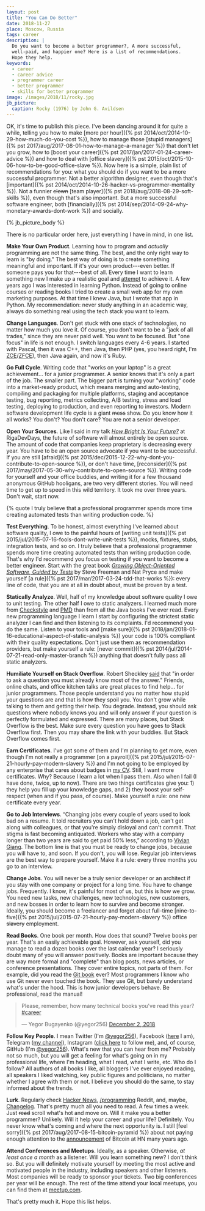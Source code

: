 ```yaml
---
layout: post
title: "You Can Do Better"
date: 2018-11-27
place: Moscow, Russia
tags: career
description: |
  Do you want to become a better programmer?, A more successful,
  well-paid, and happier one? Here is a list of recommendations.
  Hope they help.
keywords:
  - career
  - career advice
  - programmer career
  - better programmer
  - skills for better programmer
image: /images/2018/11/rocky.jpg
jb_picture:
  caption: Rocky (1976) by John G. Avildsen
---
```


OK, it's time to publish this piece. I've been dancing around it for quite a while,
telling you how to make [more per hour]({% pst 2014/oct/2014-10-29-how-much-do-you-cost %}),
how to manage those [stupid managers]({% pst 2017/aug/2017-08-01-how-to-manage-a-manager %}) that don't let you grow,
how to [boost your career]({% pst 2017/jan/2017-01-24-career-advice %})
and how to deal with [office slavery]({% pst 2015/oct/2015-10-06-how-to-be-good-office-slave %}).
Now here is a simple, plain list of recommendations for you: what you should do
if you want to be a more successful programmer. Not a better algorithm
designer, even though that's [important]({% pst 2014/oct/2014-10-26-hacker-vs-programmer-mentality %}).
Not a funnier <del>clown</del>
[team player]({% pst 2018/aug/2018-08-29-soft-skills %}), even though that's
also important. But a more successful software engineer, both
[financially]({% pst 2014/sep/2014-09-24-why-monetary-awards-dont-work %})
and socially.

<!--more-->

{% jb_picture_body %}

There is no particular order here, just everything I have in mind, in one list.

**Make Your Own Product**.
Learning how to program and *actually* programming are not the same thing. The best,
and the only right way to learn is "by doing." The best way of doing is
to create something meaningful and important. If it's your own product---even
better. If someone pays you for that---best of all. Every time I want
to learn something new I make up a realistic goal and [attempt](/pets.html) to achieve it.
A few years ago I was interested in learning Python. Instead of going to online
courses or reading books I tried to create a small web app for my own marketing purposes.
At that time I knew Java, but I wrote that app in Python. My recommendation: never study
anything in an academic way, always do something real using the tech stack you want
to learn.

**Change Languages**.
Don't get stuck with one stack of technologies, no matter how much you love it.
Of course, you don't want to be a "jack of all trades," since they are never
paid well. You want to be focused. But "one focus" in life is not enough. I switch
languages every 4-6 years. I started with Pascal, then it was C++, then Java,
then PHP (yes, you heard right, I'm
[ZCE](http://www.zend.com/en/yellow-pages/ZEND007965)/[ZFCE](http://www.zend.com/en/yellow-pages/ZEND007965)),
then Java again, and now it's Ruby.

**Go Full Cycle**.
Writing code that "works on your laptop" is a great achievement... for a junior
programmer. A senior knows that it's only a part of the job. The smaller part.
The bigger part is turning your "working" code into a market-ready product,
which means merging and auto-testing, compiling and packaging for multiple platforms,
staging and acceptance testing, bug reporting, metrics collecting, A/B testing,
stress and load testing, deploying to production, and even reporting to investors.
Modern software development life cycle is a giant <del>mess</del> show.
Do you know how it all works?
You don't? You don't care? You are not a senior developer.

**Open Your Sources**.
Like I said in my talk [_How Bright Is Your Future?_](https://www.youtube.com/watch?v=IGbteQpTNCA)
at RigaDevDays, the future of software will almost entirely be open source. The
amount of code that companies keep proprietary is decreasing every year. You have
to be an open source advocate if you want to be successful. If you are still
[afraid]({% pst 2015/dec/2015-12-22-why-dont-you-contribute-to-open-source %}),
or don't have time, [reconsider]({% pst 2017/may/2017-05-30-why-contribute-to-open-source %}).
Writing code for yourself and your office buddies, and writing it for a few
thousand anonymous GitHub hooligans, are two very different stories. You will
need time to get up to speed in this wild territory. It took me over three years.
Don't wait, start now.

{% quote I truly believe that a professional programmer spends more time creating automated tests than writing production code. %}

**Test Everything**.
To be honest, almost everything I've learned about software quality, I owe
to the painful hours of [writing unit tests]({% pst 2015/jul/2015-07-16-fools-dont-write-unit-tests %}),
mocks, fixtures, stubs, integration
tests, and so on. I truly believe that a professional programmer spends more
time creating automated tests than writing production code. That's why
I'd recommend you focus on testing if you want to become a better engineer.
Start with the great book [_Growing Object-Oriented Software, Guided by Tests_](http://amzn.to/1PBpoDT)
by Steve Freeman and Nat Pryce and make yourself [a rule]({% pst 2017/mar/2017-03-24-tdd-that-works %}):
every line of code, that you are at all in doubt about, must be proven by a test.

**Statically Analyze**.
Well, half of my knowledge about software quality I owe to unit testing. The
other half I owe to static analyzers. I learned much more from
[Checkstyle](http://checkstyle.sourceforge.net/) and [PMD](https://pmd.github.io/)
than from all the Java books I've ever read. Every new programming language I learn
I start by configuring the strictest static analyzer I can find and then listening
to its complaints. I'd recommend you do the same. Listen to your tools and
[make sure]({% pst 2018/jan/2018-01-16-educational-aspect-of-static-analysis %})
your code is 100% compliant with their quality expectations. Don't just
use them as recommendation providers, but make yourself a rule:
[never commit]({% pst 2014/jul/2014-07-21-read-only-master-branch %})
anything that doesn't fully pass all static analyzers.

**Humiliate Yourself on Stack Overflow**.
Robert Sheckley [said](https://amzn.to/2ToSdws)
that "in order to ask a question you must already know most of the answer."
Friends, online chats, and office kitchen talks are
great places to find help... for junior programmers. Those people understand you
no matter how stupid your questions are and that is how they spoil you. You don't
grow while talking to them and getting their help. You degrade. Instead, you should
ask questions where nobody knows you and will only answer if your question is perfectly
formulated and expressed. There are many places, but Stack Overflow is the best.
Make sure every question you have goes to Stack Overflow first. Then you may share the
link with your buddies. But Stack Overflow comes first.

**Earn Certificates**.
I've got some of them and I'm planning to get more, even though I'm not really
a programmer [on a payroll]({% pst 2015/jul/2015-07-21-hourly-pay-modern-slavery %})
and I'm not going to be employed by any enterprise that
cares about badges in
[my CV](https://latexonline.cc/compile?git=https%3A%2F%2Fgithub.com%2Fyegor256%2Fblog&target=_latex%2Fresume-boring.tex&command=pdflatex&trackId=1520166474432).
Still, I want more certificates. Why? Because I learn a lot when I pass them.
Also when I fail (I have done, twice, up to now). There are two things certificates
give you: 1) they help you fill up your knowledge gaps, and 2) they boost your
self-respect (when and if you pass, of course). Make yourself a rule: one
new certificate every year.

**Go to Job Interviews**.
“Changing jobs every couple of years used to look bad on a resume. It told
recruiters you can't hold down a job, can't get along with colleagues, or
that you're simply disloyal and can’t commit. That stigma is fast
becoming antiquated. Workers who stay with a company longer than
two years are said to get paid 50% less,” according to
[Vivian Giang](https://www.fastcompany.com/3055035/you-should-plan-on-switching-jobs-every-three-years-for-the-rest-of-your-).
The bottom line is that you must be ready to change jobs, because you will have to, and soon.
If you don't, you will lose. Regular job interviews are the best way to prepare
yourself. Make it a rule: every three months you go to an interview.

**Change Jobs**.
You will never be a truly senior developer or an architect if you stay with one
company or project for a long time. You have to change jobs. Frequently. I know,
it's painful for most of us, but this is how we grow. You need new tasks, new
challenges, new technologies, new customers, and new bosses in order to learn
how to survive and become stronger. Ideally, you should become a freelancer
and forget about full-time [nine-to-five]({% pst 2015/jul/2015-07-21-hourly-pay-modern-slavery %})
office <del>slavery</del> employment.

**Read Books**.
One book per month. How does that sound? Twelve books per year. That's an easily
achievable goal. However, ask yourself, did you manage to read a dozen books
over the last calendar year? I seriously doubt many of you will answer positively.
Books are important because they are way more formal and "complete" than blog
posts, news articles, or conference presentations. They cover entire topics,
not parts of them. For example, did you read the [Git book](http://amzn.to/2crIfoY) ever? Most programmers
I know who use Git never even touched the book. They use Git, but barely understand
what's under the hood. This is how junior developers behave. Be professional,
read the manual!

<blockquote class="twitter-tweet" data-lang="en"><p lang="en" dir="ltr">Please, remember, how many technical books you&#39;ve read this year? <a href="https://twitter.com/hashtag/career?src=hash&amp;ref_src=twsrc%5Etfw">#career</a></p>&mdash; Yegor Bugayenko (@yegor256) <a href="https://twitter.com/yegor256/status/1069103139972935680?ref_src=twsrc%5Etfw">December 2, 2018</a></blockquote>
<script async src="https://platform.twitter.com/widgets.js" charset="utf-8"></script>

**Follow Key People**.
I mean Twitter (I'm [@yegor256](https://twitter.com/yegor256)),
Facebook ([here](https://www.facebook.com/yegor256) I am),
Telegram ([my channel](https://t.me/yegor256news)),
Instagram ([click here](https://instagram.com/yegor256) to follow me), and, of course,
GitHub (I'm [@yegor256](https://github.com/yegor256)). What's new that you can hear from me?
Probably not so much, but you will get a feeling for what's going on
in my professional life, where I'm heading, what I read, what I write, etc. Who do I follow?
All authors of all books I like, all bloggers I've ever enjoyed reading,
all speakers I liked watching, key public figures and politicians,
no matter whether I agree with them or not. I believe you should do the same, to
stay informed about the trends.

**Lurk**.
Regularly check [Hacker News](https://news.ycombinator.com/),
[/programming](https://en.reddit.com/r/programming/) Reddit, and, maybe,
[Changelog](https://changelog.com/). That's pretty much all you need to read.
A few times a week. Just <del>read</del> scroll what's hot and move on.
Will it make you a better programmer? Unlikely. Will it help your career
and your life? Definitely. You never know what's coming and where the
next opportunity is. I still [feel sorry]({% pst 2017/aug/2017-08-15-bitcoin-pyramid %})
about not paying enough attention to
the [announcement](https://news.ycombinator.com/item?id=1532670) of Bitcoin
at HN many years ago.

**Attend Conferences and Meetups**.
Ideally, as a speaker. Otherwise, _at least once a month_ as a listener. Will
you learn something new? I don't think so. But you will definitely motivate
yourself by meeting the most active and motivated people in the industry,
including speakers and other listeners. Most companies will be ready to
sponsor your tickets. Two big conferences per year will be enough. The rest
of the time attend your local meetups, you can find them
at [meetup.com](https://www.meetup.com).

That's pretty much it. Hope this list helps.
